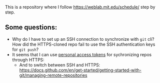 This is a repository where I follow https://weblab.mit.edu/schedule/ step by step.
## Some questions:
- Why do I have to set up an SSH connection to synchronize with `git` cli? How did the HTTPS-cloned repo fail to use the SSH authentication keys for `git push`? 
- It seems that I can use [personal access tokens](https://docs.github.com/en/authentication/keeping-your-account-and-data-secure/creating-a-personal-access-token) for sychronizing repos through HTTPS:
  - And to switch between SSH and HTTPS: https://docs.github.com/en/get-started/getting-started-with-git/managing-remote-repositories